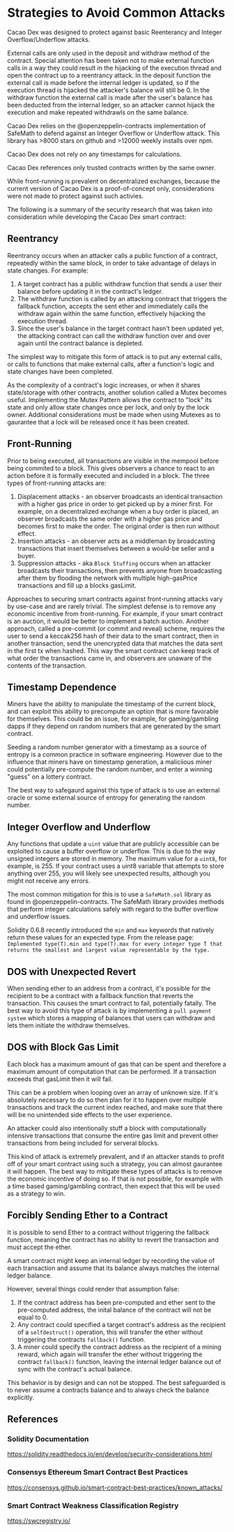 # Strategies to Avoid Common Attacks

Cacao Dex was designed to protect against basic Reenterancy and Integer Overflow/Underflow attacks.

External calls are only used in the deposit and withdraw method of the contract. Special attention has been taken not to make external function calls in a way they could result in the hijacking of the execution thread and open the contract up to a reentrancy attack. In the deposit function the external call is made before the internal ledger is updated, so if the execution thread is hijacked the attacker's balance will still be 0. In the withdraw function the external call is made after the user's balance has been deducted from the internal ledger, so an attacker cannot hijack the execution and make repeated withdrawls on the same balance.

Cacao Dex relies on the @openzeppelin-contracts implementation of SafeMath to defend against an Integer Overflow or Underflow attack. This library has >8000 stars on github and >12000 weekly installs over npm.

Cacao Dex does not rely on any timestamps for calculations.

Cacao Dex references only trusted contracts written by the same owner.

While front-running is prevalent on decentralized exchanges, because the current version of Cacao Dex is a proof-of-concept only, considerations were not made to protect against such activies.

The following is a summary of the security research that was taken into consideration while developing the Cacao Dex smart contract:

## Reentrancy

Reentrancy occurs when an attacker calls a public function of a contract, repeatedly within the same block, in order to take advantage of delays in state changes. For example:

1. A target contract has a public withdraw function that sends a user their balance before updating it in the contract's ledger.
2. The withdraw function is called by an attacking contract that triggers the fallback function, accepts the sent ether and immediately calls the withdraw again within the same function, effectively hijacking the execution thread.
3. Since the user's balance in the target contract hasn't been updated yet, the attacking contract can call the withdraw function over and over again until the contract balance is depleted.

The simplest way to mitigate this form of attack is to put any external calls, or calls to functions that make external calls, after a function's logic and state changes have been completed.

As the complexity of a contract's logic increases, or when it shares state/storage with other contracts, another solution called a Mutex becomes useful. Implementing the Mutex Pattern allows the contract to "lock" its state and only allow state changes once per lock, and only by the lock owner. Additional considerations must be made when using Mutexes as to gaurantee that a lock will be released once it has been created.

## Front-Running

Prior to being executed, all transactions are visible in the mempool before being commited to a block. This gives observers a chance to react to an action before it is formally executed and included in a block. The three types of front-running attacks are:

1. Displacement attacks - an observer broadcasts an identical transaction with a higher gas price in order to get picked up by a miner first. For example, on a decentralized exchange when a buy order is placed, an observer broadcasts the same order with a higher gas price and becomes first to make the order. The original order is then run without effect.
2. Insertion attacks - an observer acts as a middleman by broadcasting transactions that insert themselves between a would-be seller and a buyer.
3. Suppression attacks - aka `Block Stuffing` occurs when an attacker broadcasts their transactions, then prevents anyone from broadcasting after them by flooding the network with multiple high-gasPrice transactions and fill up a blocks gasLimit.

Approaches to securing smart contracts against front-running attacks vary by use-case and are rarely trivial. The simplest defense is to remove any economic incentive from front-running. For example, if your smart contract is an auction, it would be better to implement a batch auction. Another approach, called a pre-commit (or commit and reveal) scheme, requires the user to send a keccak256 hash of their data to the smart contract, then in another transaction, send the unencrypted data that matches the data sent in the first tx when hashed. This way the smart contract can keep track of what order the transactions came in, and observers are unaware of the contents of the transaction.

## Timestamp Dependence

Miners have the ability to manipulate the timestamp of the current block, and can exploit this ability to precompute an option that is more favorable for themselves. This could be an issue, for example, for gaming/gambling dapps if they depend on random numbers that are generated by the smart contract.

Seeding a random number generator with a timestamp as a source of entropy is a common practice in software engineering. However due to the influence that miners have on timestamp generation, a maliciious miner could potentially pre-compute the random number, and enter a winning "guess" on a lottery contract.

The best way to safegaurd against this type of attack is to use an external oracle or some external source of entropy for generating the random number.

## Integer Overflow and Underflow

Any functions that update a `uint` value that are publicly accessible can be exploited to cause a buffer overflow or underflow. This is due to the way unsigned integers are stored in memory. The maximum value for a `uint8`, for example, is 255. If your contract uses a uint8 variable that attempts to store anything over 255, you will likely see unexpected results, although you might not receive any errors.

The most common mitigation for this is to use a `SafeMath.sol` library as found in @openzeppelin-contracts. The SafeMath library provides methods that perform integer calculations safely with regard to the buffer overflow and underflow issues.

Solidity 0.6.8 recently introduced the `min` and `max` keywords that natively return these values for an expected type. From the release page:
`Implemented type(T).min and type(T).max for every integer type T that returns the smallest and largest value representable by the type.`

## DOS with Unexpected Revert

When sending ether to an address from a contract, it's possible for the recipient to be a contract with a fallback function that reverts the transaction. This causes the smart contract to fail, potentially fatally. The best way to avoid this type of attack is by implementing a `pull payment system` which stores a mapping of balances that users can withdraw and lets them initiate the withdraw themselves.

## DOS with Block Gas Limit

Each block has a maximum amount of gas that can be spent and therefore a maximum amount of computation that can be performed. If a transaction exceeds that gasLimit then it will fail.

This can be a problem when looping over an array of unknown size. If it's absolutely necessary to do so then plan for it to happen over multiple transactions and track the current index reached, and make sure that there will be no unintended side effects to the user experience.

An attacker could also intentionally stuff a block with computationally intensive transactions that consume the entire gas limit and prevent other transactions from being included for serveral blocks.

This kind of attack is extremely prevalent, and if an attacker stands to profit off of your smart contract using such a strategy, you can almost gaurantee it will happen. The best way to mitigate these types of attacks is to remove the economic incentive of doing so. If that is not possible, for example with a time based gaming/gambling contract, then expect that this will be used as a strategy to win.

## Forcibly Sending Ether to a Contract

It is possible to send Ether to a contract without triggering the fallback function, meaning the contract has no ability to revert the transaction and must accept the ether.

A smart contract might keep an internal ledger by recording the value of each transaction and assume that its balance always matches the internal ledger balance.

However, several things could render that assumption false:

1. If the contract address has been pre-computed and ether sent to the pre-computed address, the inital balance of the contract will not be equal to 0.
2. Any contract could specified a target contract's address as the recipient of a `selfdestruct()` operation, this will transfer the ether without triggering the contracts `fallback()` function.
3. A miner could specify the contract address as the recipient of a mining reward, which again will transfer the ether without triggering the contract `fallback()` function, leaving the internal ledger balance out of sync with the contract's actual balance.

This behavior is by design and can not be stopped. The best safeguarded is to never assume a contracts balance and to always check the balance explicitly.

## References

### Solidity Documentation

https://solidity.readthedocs.io/en/develop/security-considerations.html

### Consensys Ethereum Smart Contract Best Practices

https://consensys.github.io/smart-contract-best-practices/known_attacks/

### Smart Contract Weakness Classification Registry

https://swcregistry.io/
